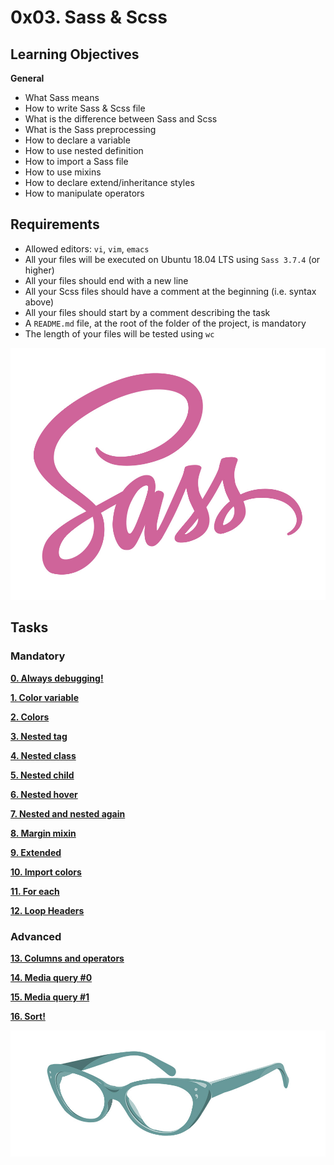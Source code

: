 # 0x03. Sass & Scss

## Learning Objectives
**General**
- What Sass means
- How to write Sass & Scss file
- What is the difference between Sass and Scss
- What is the Sass preprocessing
- How to declare a variable
- How to use nested definition
- How to import a Sass file
- How to use mixins
- How to declare extend/inheritance styles
- How to manipulate operators

## Requirements
- Allowed editors: `vi`, `vim`, `emacs`
- All your files will be executed on Ubuntu 18.04 LTS using `Sass 3.7.4` (or higher)
- All your files should end with a new line
- All your Scss files should have a comment at the beginning (i.e. syntax above)
- All your files should start by a comment describing the task
- A `README.md` file, at the root of the folder of the project, is mandatory
- The length of your files will be tested using `wc`

![Sass](https://github.com/dianaparr/holbertonschool-web_front_end/blob/main/0x03-sass_scss/img/Sass.jpg)

## Tasks
### Mandatory
[**0. Always debugging!**]()

[**1. Color variable**]()

[**2. Colors**]()

[**3. Nested tag**]()

[**4. Nested class**]()

[**5. Nested child**]()

[**6. Nested hover**]()

[**7. Nested and nested again**]()

[**8. Margin mixin**]()

[**9. Extended**]()

[**10. Import colors**]()

[**11. For each**]()

[**12. Loop Headers**]()

### Advanced
[**13. Columns and operators**]()

[**14. Media query #0**]()

[**15. Media query #1**]()

[**16. Sort!**]()

![glasses](https://github.com/dianaparr/holbertonschool-web_front_end/blob/main/0x03-sass_scss/img/gafas.jpg)
